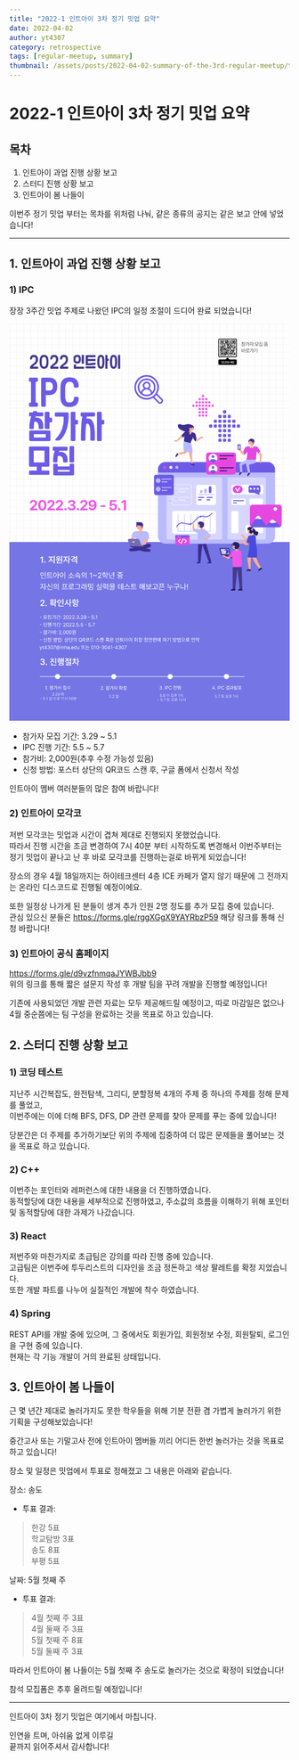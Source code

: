 ```yaml
---
title: "2022-1 인트아이 3차 정기 밋업 요약"
date: 2022-04-02
author: yt4307
category: retrospective
tags: [regular-meetup, summary]
thumbnail: /assets/posts/2022-04-02-summary-of-the-3rd-regular-meetup/thumbnail.png
---
```


# 2022-1 인트아이 3차 정기 밋업 요약

## 목차
1. 인트아이 과업 진행 상황 보고
2. 스터디 진행 상황 보고
3. 인트아이 봄 나들이

이번주 정기 밋업 부터는 목차를 위처럼 나눠, 같은 종류의 공지는 같은 보고 안에 넣었습니다!

---

## 1. 인트아이 과업 진행 상황 보고
### 1) IPC
장장 3주간 밋업 주제로 나왔던 IPC의 일정 조절이 드디어 완료 되었습니다!

![recruitment-poster](/assets/posts/2022-04-02-summary-of-the-3rd-regular-meetup/2022-IPC-participant-recruitment-poster.png)

- 참가자 모집 기간: 3.29 ~ 5.1
- IPC 진행 기간: 5.5 ~ 5.7
- 참가비: 2,000원(추후 수정 가능성 있음)
- 신청 방법: 포스터 상단의 QR코드 스캔 후, 구글 폼에서 신청서 작성

인트아이 멤버 여러분들의 많은 참여 바랍니다!

### 2) 인트아이 모각코
저번 모각코는 밋업과 시간이 겹쳐 제대로 진행되지 못했었습니다.  
따라서 진행 시간을 조금 변경하여 7시 40분 부터 시작하도록 변경해서 이번주부터는 정기 밋업이 끝나고 난 후 바로 모각코를 진행하는걸로 바뀌게 되었습니다!

장소의 경우 4월 18일까지는 하이테크센터 4층 ICE 카페가 열지 않기 때문에 그 전까지는 온라인 디스코드로 진행될 예정이에요.

또한 일정상 나가게 된 분들이 생겨 추가 인원 2명 정도를 추가 모집 중에 있습니다.  
관심 있으신 분들은 https://forms.gle/rggXGgX9YAYRbzP59 해당 링크를 통해 신청 바랍니다!

### 3) 인트아이 공식 홈페이지
https://forms.gle/d9vzfnmqaJYWBJbb9  
위의 링크를 통해 짧은 설문지 작성 후 개발 팀을 꾸려 개발을 진행할 예정입니다!

기존에 사용되었던 개발 관련 자료는 모두 제공해드릴 예정이고, 따로 마감일은 없으나 4월 중순쯤에는 팀 구성을 완료하는 것을 목표로 하고 있습니다.


## 2. 스터디 진행 상황 보고
### 1) 코딩 테스트
지난주 시간복잡도, 완전탐색, 그리디, 분할정복
4개의 주제 중 하나의 주제를 정해 문제를 풀었고,  
이번주에는 이에 더해 BFS, DFS, DP 관련 문제를
찾아 문제를 푸는 중에 있습니다!

당분간은 더 주제를 추가하기보단 위의 주제에 집중하여 더 많은 문제들을 풀어보는 것을 목표로 하고 있습니다.

### 2) C++
이번주는 포인터와 레퍼런스에 대한 내용을 더 진행하였습니다.  
동적할당에 대한 내용을 세부적으로 진행하였고,
주소값의 흐름을 이해하기 위해 포인터 및
동적할당에 대한 과제가 나갔습니다.

### 3) React
저번주와 마찬가지로 초급팀은 강의를 따라 진행 중에 있습니다.  
고급팀은 이번주에 투두리스트의 디자인을 조금 정돈하고
색상 팔레트를 확정 지었습니다.  
또한 개발 파트를 나누어 실질적인 개발에 착수 하였습니다.

### 4) Spring
REST API를 개발 중에 있으며, 그 중에서도
회원가입, 회원정보 수정, 회원탈퇴, 로그인을 구현 중에 있습니다.  
현재는 각 기능 개발이 거의 완료된 상태입니다.


## 3. 인트아이 봄 나들이
근 몇 년간 제대로 놀러가지도 못한 학우들을 위해 기분 전환 겸 가볍게 놀러가기 위한 기획을 구성해보았습니다!

중간고사 또는 기말고사 전에 인트아이 멤버들 끼리 어디든 한번 놀러가는 것을 목표로 하고 있습니다!

장소 및 일정은 밋업에서 투표로 정해졌고 그 내용은 아래와 같습니다.

장소: 송도
- 투표 결과:
> 한강 5표  
> 학교탐방 3표  
> 송도 8표  
> 부평 5표  

날짜: 5월 첫째 주
- 투표 결과:
> 4월 첫째 주 3표  
> 4월 둘째 주 3표  
> 5월 첫째 주 8표  
> 5월 둘째 주 3표  

따라서 인트아이 봄 나들이는 5월 첫째 주 송도로 놀러가는 것으로 확정이 되었습니다!

참석 모집폼은 추후 올려드릴 예정입니다!

---

인트아이 3차 정기 밋업은 여기에서 마칩니다.

인연을 트며, 아쉬움 없게 이루길  
끝까지 읽어주셔서 감사합니다!